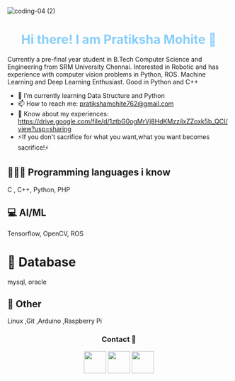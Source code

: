 
<!--
**mohitepratiksha/mohitepratiksha** is a ✨ _special_ ✨ repository because its `README.md` (this file) appears on your GitHub profile.

Here are some ideas to get you started:

- 🔭 I’m currently working on ...
- 🌱 I’m currently learning ...
- 👯 I’m looking to collaborate on ...
- 🤔 I’m looking for help with ...
- 💬 Ask me about ...
- 📫 How to reach me: ...
- 😄 Pronouns: ...
- ⚡ Fun fact: ...
-->

![coding-04 (2)](https://user-images.githubusercontent.com/78703624/123518241-a549aa80-d6c2-11eb-9394-b39eef2d58ec.jpg)

<h1 align="center" style="color:lightskyblue"> Hi there! I am Pratiksha Mohite 👋 </h1>

Currently a pre-final year student in B.Tech Computer Science and Engineering from SRM University Chennai. Interested in Robotic and has experience with computer vision problems in Python, ROS. Machine Learning and Deep Learning Enthusiast. Good in Python and C++

- 🌱 I’m currently learning Data Structure and Python
- 📫 How to reach me: pratikshamohite762@gmail.com
- 📄 Know about my experiences: https://drive.google.com/file/d/1ztbG0ogMrVj8HdKMzziIxZZoxk5b_QCI/view?usp=sharing
- ⚡If you don't sacrifice for what you want,what you want becomes sacrifice!⚡

## 👨🏽‍💻 Programming languages i know 

C , C++, Python, PHP

## 💻 AI/ML

Tensorflow, OpenCV, ROS

# 💎 Database 

mysql, oracle

## 🚀 Other

Linux ,Git ,Arduino ,Raspberry Pi

<h3 align="center">Contact 👀</h3>
<p align="center">
  <a href="https://www.linkedin.com/in/pratiksha-mohite/"><img width="50px" src="https://img.icons8.com/color/2x/linkedin.png"></a>
  <a href="https://www.instagram.com/pratiksha3219/"><img width="50px" src="https://img.icons8.com/fluent/2x/instagram-new.png"></a>
  <a href="https://www.hackerrank.com/pratikshamohite1?hr_r=1"><img width="50px" src="https://cdn.worldvectorlogo.com/logos/hackerrank.svg"></a>
</p>

